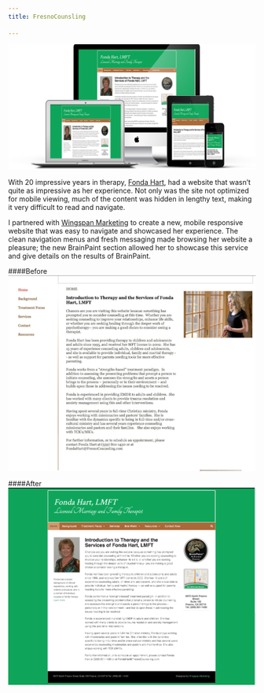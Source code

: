 ```yaml
---
title: FresnoCounsling

---
```


![HomePage](assets/img/work/proj-2/Mobile.png)

With 20 impressive years in therapy, [Fonda Hart](http://www.fresnocounseling.com/background/), had a website that wasn’t quite as impressive as her experience. Not only was the site not optimized for mobile viewing, much of the content was hidden in lengthy text, making it very difficult to read and navigate.

I partnered with [Wingspan Marketing](http://www.wingspanmarketing.com/) to create a new, mobile responsive website that was easy to navigate and showcased her experience. The clean navigation menus and fresh messaging made browsing her website a pleasure; the new BrainPaint section allowed her to showcase this service and give details on the results of BrainPaint.

####Before
![Before](assets/img/work/proj-2/FresnoCounseling-Before.png)

####After
![Before](assets/img/work/proj-2/FresnoCounseling-After.png)
